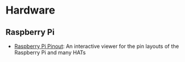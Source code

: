 # Hardware

## Raspberry Pi

- [Raspberry Pi Pinout](https://pinout.xyz/): An interactive viewer for the pin layouts of the Raspberry Pi and many HATs
